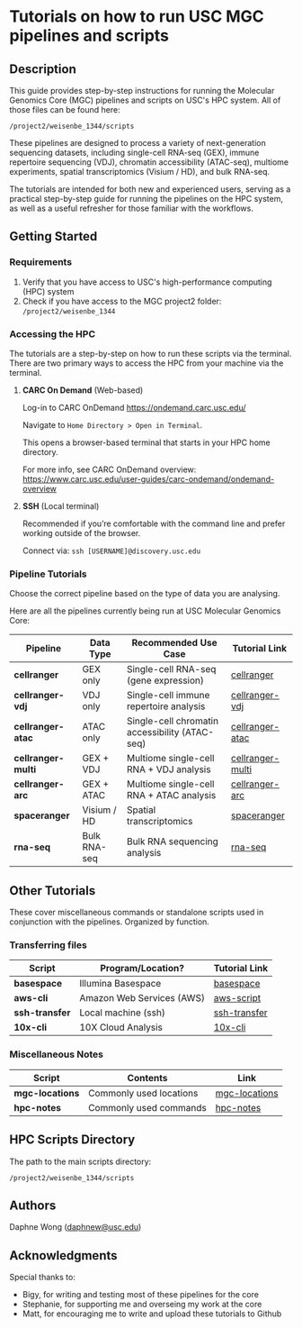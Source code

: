 # Tutorials on how to run USC MGC pipelines and scripts

## Description

This guide provides step-by-step instructions for running the Molecular Genomics Core (MGC) pipelines and scripts on USC's HPC system. All of those files can be found here:

```
/project2/weisenbe_1344/scripts
```

These pipelines are designed to process a variety of next-generation sequencing datasets, including single-cell RNA-seq (GEX), immune repertoire sequencing (VDJ), chromatin accessibility (ATAC-seq), multiome experiments, spatial transcriptomics (Visium / HD), and bulk RNA-seq.

The tutorials are intended for both new and experienced users, serving as a practical step-by-step guide for running the pipelines on the HPC system, as well as a useful refresher for those familiar with the workflows.


## Getting Started

### Requirements
1. Verify that you have access to USC's high-performance computing (HPC) system 
2. Check if you have access to the MGC project2 folder: `/project2/weisenbe_1344`

### Accessing the HPC
The tutorials are a step-by-step on how to run these scripts via the terminal. There are two primary ways to access the HPC from your machine via the terminal.

1. **CARC On Demand** (Web-based)  
   
   Log-in to CARC OnDemand https://ondemand.carc.usc.edu/
   
   Navigate to `Home Directory > Open in Terminal`. 
   
   This opens a browser-based terminal that starts in your HPC home directory.
   
   For more info, see CARC OnDemand overview: https://www.carc.usc.edu/user-guides/carc-ondemand/ondemand-overview

2. **SSH** (Local terminal)  
   
   Recommended if you’re comfortable with the command line and prefer working outside of the browser.

   Connect via: `ssh [USERNAME]@discovery.usc.edu`


### Pipeline Tutorials

Choose the correct pipeline based on the type of data you are analysing.

Here are all the pipelines currently being run at USC Molecular Genomics Core:

| Pipeline | Data Type | Recommended Use Case | Tutorial Link |
| ------------ | ------------ | ------------ | ------------ |
| **cellranger** | GEX only     | Single-cell RNA-seq (gene expression) | [cellranger](./pipeline_tutorials/cellranger.md) |
| **cellranger-vdj** | VDJ only | Single-cell immune repertoire analysis | [cellranger-vdj]() |
| **cellranger-atac** | ATAC only | Single-cell chromatin accessibility (ATAC-seq) | [cellranger-atac]() |
| **cellranger-multi** | GEX + VDJ | Multiome single-cell RNA + VDJ analysis | [cellranger-multi]() |
| **cellranger-arc** | GEX + ATAC | Multiome single-cell RNA + ATAC analysis | [cellranger-arc]() |
| **spaceranger** | Visium / HD | Spatial transcriptomics | [spaceranger]() |
| **rna-seq** | Bulk RNA-seq | Bulk RNA sequencing analysis | [rna-seq]() |

## Other Tutorials
These cover miscellaneous commands or standalone scripts used in conjunction with the pipelines. Organized by function.

### Transferring files
| Script | Program/Location? | Tutorial Link |
| ------------ | ------------ | ------------ |
| **basespace** | Illumina Basespace| [basespace]() |
| **aws-cli** | Amazon Web Services (AWS) | [aws-script]() |
| **ssh-transfer** | Local machine (ssh)| [ssh-transfer]() |
| **10x-cli** | 10X Cloud Analysis | [10x-cli]() |

### Miscellaneous Notes
| Script | Contents | Link |
| ------------ | ------------ | ------------ |
| **mgc-locations** | Commonly used locations | [mgc-locations](/misc_notes/mgc-locations.md) |
| **hpc-notes** | Commonly used commands | [hpc-notes](/misc_notes/hpc-linux-notes.md) |



## HPC Scripts Directory
The path to the main scripts directory:
```
/project2/weisenbe_1344/scripts
```

## Authors

Daphne Wong (daphnew@usc.edu)


## Acknowledgments

Special thanks to:
- Bigy, for writing and testing most of these pipelines for the core
- Stephanie, for supporting me and overseing my work at the core
- Matt, for encouraging me to write and upload these tutorials to Github